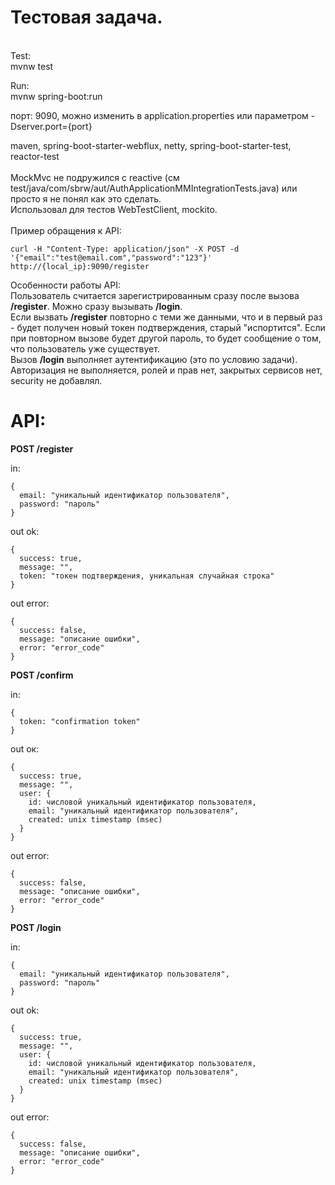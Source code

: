 # Тестовая задача.<br />
<br />
Test:<br />
mvnw test<br />

Run:<br />
mvnw spring-boot:run<br />

порт: 9090, можно изменить в application.properties или параметром -Dserver.port={port}<br />

maven, spring-boot-starter-webflux, netty, spring-boot-starter-test, reactor-test<br />
<br />
MockMvc не подружился с reactive (см test/java/com/sbrw/aut/AuthApplicationMMIntegrationTests.java)
или просто я не понял как это сделать.<br />
Использовал для тестов WebTestClient, mockito.<br />
<br />
Пример обращения к API:
```
curl -H "Content-Type: application/json" -X POST -d '{"email":"test@email.com","password":"123"}' http://{local_ip}:9090/register
```
Особенности работы API:<br />
Пользователь считается зарегистрированным сразу после вызова <b>/register</b>. Можно сразу вызывать <b>/login</b>.<br />
Если вызвать <b>/register</b> повторно с теми же данными, что и в первый раз - будет получен новый токен подтверждения, старый "испортится". Если при повторном вызове будет другой пароль, то будет сообщение о том, что пользователь уже существует.<br />
Вызов <b>/login</b> выполняет аутентификацию (это по условию задачи). Авторизация не выполняется, ролей и прав нет, закрытых сервисов нет, security не добавлял.

# API:<br />

<b>POST /register</b><br />

in:<br />
```
{
  email: "уникальный идентификатор пользователя",
  password: "пароль"
}
```

out ok:<br />
```
{
  success: true,
  message: "",
  token: "токен подтверждения, уникальная случайная строка"
}
```

out error:<br />
```
{
  success: false,
  message: "описание ошибки",
  error: "error_code"
}
```

<b>POST /confirm</b><br />

in:
```
{
  token: "confirmation token"
}
```

out ок:
```
{
  success: true,
  message: "",
  user: {
    id: числовой уникальный идентификатор пользователя,
    email: "уникальный идентификатор пользователя",
    created: unix timestamp (msec)
  }
}
```

out error:
```
{
  success: false,
  message: "описание ошибки",
  error: "error_code"
}
```

<b>POST /login</b><br />

in:
```
{
  email: "уникальный идентификатор пользователя",
  password: "пароль"
}
```

out ok:
```
{
  success: true,
  message: "",
  user: {
    id: числовой уникальный идентификатор пользователя,
    email: "уникальный идентификатор пользователя",
    created: unix timestamp (msec)
  }
}
```

out error:
```
{
  success: false,
  message: "описание ошибки",
  error: "error_code"
}
```
